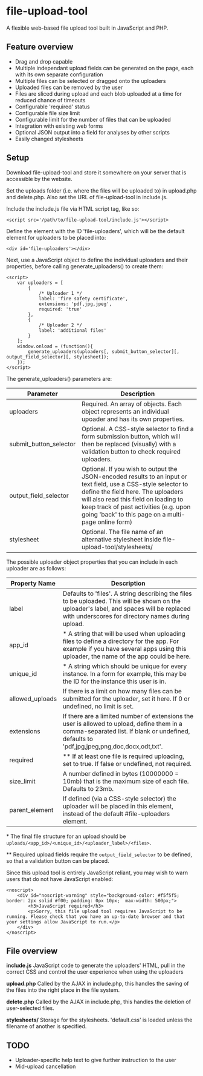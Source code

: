 # file-upload-tool #

A flexible web-based file upload tool built in JavaScript and PHP.

## Feature overview ##
- Drag and drop capable
- Multiple independant upload fields can be generated on the page, each with its own separate configuration
- Multiple files can be selected or dragged onto the uploaders
- Uploaded files can be removed by the user
- Files are sliced during upload and each blob uploaded at a time for reduced chance of timeouts
- Configurable 'required' status
- Configurable file size limit
- Configurable limit for the number of files that can be uploaded
- Integration with existing web forms
- Optional JSON output into a field for analyses by other scripts
- Easily changed stylesheets

## Setup ##

Download file-upload-tool and store it somewhere on your server that is accessible by the website.

Set the uploads folder (i.e. where the files will be uploaded to) in upload.php and delete.php. Also set the URL of file-upload-tool in include.js.

Include the include.js file via HTML script tag, like so:
```
<script src='/path/to/file-upload-tool/include.js'></script>
```

Define the element with the ID 'file-uploaders', which will be the default element for uploaders to be placed into:
```
<div id='file-uploaders'></div>
```

Next, use a JavaScript object to define the individual uploaders and their properties, before calling generate_uploaders() to create them:
```
<script>
	var uploaders = [
		{
			/* Uploader 1 */
			label: 'fire safety certificate',
			extensions: 'pdf,jpg,jpeg',
			required: 'true'
		},
		{
			/* Uploader 2 */
			label: 'additional files'
		}
	];
	window.onload = (function(){
		generate_uploaders(uploaders[, submit_button_selector][, output_field_selector][, stylesheet]);
	});
</script>
```

The generate_uploaders() parameters are:

Parameter              | Description
-----------------------|---------------
uploaders              | Required. An array of objects. Each object represents an individual upoader and has its own properties.
submit_button_selector | Optional. A CSS-style selector to find a form submission button, which will then be replaced (visually) with a validation button to check required uploaders.
output_field_selector  | Optional. If you wish to output the JSON-encoded results to an input or text field, use a CSS-style selector to define the field here. The uploaders will also read this field on loading to keep track of past activities (e.g. upon going 'back' to this page on a multi-page online form)
stylesheet			   | Optional. The file name of an alternative stylesheet inside file-upload-tool/stylesheets/


The possible uploader object properties that you can include in each uploader are as follows:

Property Name   | Description
----------------|--------------- 
label           | Defaults to 'files'. A string describing the files to be uploaded. This will be shown on the uploader's label, and spaces will be replaced with underscores for directory names during upload.
app_id          | \* A string that will be used when uploading files to define a directory for the app. For example if you have several apps using this uploader, the name of the app could be here.
unique_id       | \* A string which should be unique for every instance. In a form for example, this may be the ID for the instance this user is in.
allowed_uploads | If there is a limit on how many files can be submitted for the uploader, set it here. If 0 or undefined, no limit is set.
extensions      | If there are a limited number of extensions the user is allowed to upload, define them in a comma-separated list. If blank or undefined, defaults to 'pdf,jpg,jpeg,png,doc,docx,odt,txt'.
required        | \*\* If at least one file is required uploading, set to true. If false or undefined, not required.
size_limit      | A number defined in bytes (10000000 = 10mb) that is the maximum size of each file. Defaults to 23mb.
parent_element  | If defined (via a CSS-style selector) the uploader will be placed in this element, instead of the default #file-uploaders element.

\*   The final file structure for an upload should be `uploads/<app_id>/<unique_id>/<uploader_label>/<files>`.

\*\* Required upload fields require the `output_field_selector` to be defined, so that a validation button can be placed.


Since this upload tool is entirely JavaScript reliant, you may wish to warn users that do not have JavaScript enabled:
```
<noscript>
	<div id="noscript-warning" style="background-color: #f5f5f5; border: 2px solid #f00; padding: 0px 10px;  max-width: 500px;">
		<h3>JavaScript required</h3>
		<p>Sorry, this file upload tool requires JavaScript to be running. Please check that you have an up-to-date browser and that your settings allow JavaScript to run.</p>
	</div>
</noscript>
```

## File overview ##

**include.js**
JavaScript code to generate the uploaders' HTML, pull in the correct CSS and control the user experience when using the uploaders

**upload.php**
Called by the AJAX in include.php, this handles the saving of the files into the right place in the file system.

**delete.php**
Called by the AJAX in include.php, this handles the deletion of user-selected files.

**stylesheets/**
Storage for the stylesheets. 'default.css' is loaded unless the filename of another is specified.


## TODO ##
- Uploader-specific help text to give further instruction to the user
- Mid-upload cancellation

